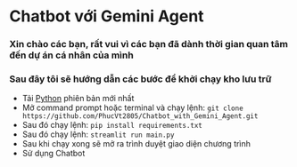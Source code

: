 <h1>Chatbot với Gemini Agent</h1>
<h3>Xin chào các bạn, rất vui vì các bạn đã dành thời gian quan tâm đến dự án cá nhân của mình</h3>
<h3>Sau đây tôi sẽ hướng dẫn các bước để khởi chạy kho lưu trữ</h3>
<ul>
    <li>Tải <a href="https://www.python.org/downloads/">Python</a> phiên bản mới nhất</li>
    <li>Mở command prompt hoặc terminal và chạy lệnh: <code>git clone https://github.com/PhucVt2805/Chatbot_with_Gemini_Agent.git</code></li>
    <li>Sau đó chạy lệnh: <code>pip install requirements.txt</code></li>
    <li>Sau đó chạy lệnh: <code>streamlit run main.py</code></li>
    <li>Sau khi chạy xong sẽ mở ra trình duyệt giao diện chương trình</li>
    <li>Sử dụng Chatbot</li>
</ul>
